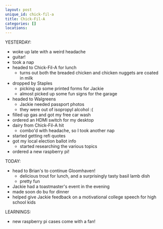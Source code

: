 ```yaml
---
layout: post
unique_id: chick-fil-a
title: Chick-Fil-A
categories: []
locations: 
---
```


YESTERDAY:
* woke up late with a weird headache
* guitar!
* took a nap
* headed to Chick-Fil-A for lunch
  * turns out both the breaded chicken and chicken nuggets are coated in milk
* dropped by Staples
  * picking up some printed forms for Jackie
  * almost picked up some fun signs for the garage
* headed to Walgreens
  * Jackie needed passport photos
  * they were out of isopropyl alcohol :(
* filled up gas and got my free car wash
* ordered an HDMI switch for my desktop
* dairy from Chick-Fil-A hit
  * combo'd with headache, so I took another nap
* started getting refi quotes
* got my local election ballot info
  * started researching the various topics
* ordered a new raspberry pi!

TODAY:
* head to Brian's to continue Gloomhaven!
  * delicious trout for lunch, and a surprisingly tasty basil lamb dish
  * pretty fun
* Jackie had a toastmaster's event in the evening
* made soon do bu for dinner
* helped give Jackie feedback on a motivational college speech for high school kids

LEARNINGS:
* new raspberry pi cases come with a fan!
